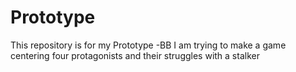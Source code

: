 # Prototype
This repository is for my Prototype -BB
I am trying to make a game centering four protagonists and their struggles with a stalker
